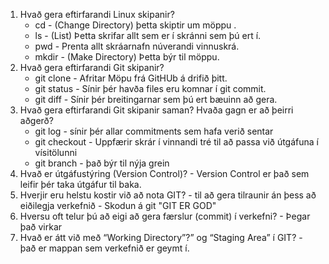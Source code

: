 1. Hvað gera eftirfarandi Linux skipanir?
	* cd - (Change Directory) þetta skiptir um möppu .
	* ls - (List) Þetta skrifar allt sem er í skránni sem þú ert í.
	* pwd - Prenta allt skráarnafn núverandi vinnuskrá.
	* mkdir - (Make Directory) Þetta býr til möppu.
1. Hvað gera eftirfarandi Git skipanir?
	* git clone - Afritar Möpu frá GitHUb á drifið þitt.
	* git status - Sínir þér havða files eru komnar í git commit.
	* git diff - Sínir þér breitingarnar sem þú ert bæuinn að gera.
1. Hvað gera eftirfarandi Git skipanir saman? Hvaða gagn er að þeirri aðgerð?
	* git log - sínir þér allar commitments sem hafa verið sentar
	* git checkout - Uppfærir skrár í vinnandi tré til að passa við útgáfuna í vísitölunni
	* git branch - það býr til nýja grein
1. Hvað er útgáfustýring (Version Control)? - Version Control er það sem leifir þér taka útgáfur til baka.
1. Hverjir eru helstu kostir við að nota GIT? - til að gera tilraunir án þess að eiðilegja verkefnið - Skodun á git "GIT ER GOD"
1. Hversu oft telur þú að eigi að gera færslur (commit) í verkefni? - Þegar það virkar
1. Hvað er átt við með “Working Directory”?” og “Staging Area” í GIT? - það er mappan sem verkefnið er geymt í. 
